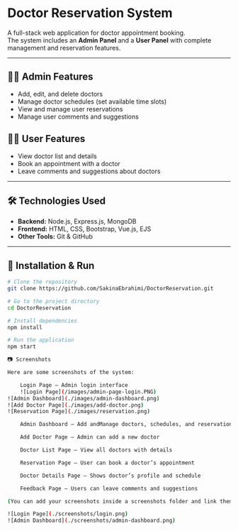 # Doctor Reservation System

A full-stack web application for doctor appointment booking.  
The system includes an **Admin Panel** and a **User Panel** with complete management and reservation features.

---

## 👨‍⚕️ Admin Features
- Add, edit, and delete doctors  
- Manage doctor schedules (set available time slots)  
- View and manage user reservations  
- Manage user comments and suggestions  

## 👩‍💻 User Features
- View doctor list and details  
- Book an appointment with a doctor  
- Leave comments and suggestions about doctors  

---

## 🛠️ Technologies Used
- **Backend:** Node.js, Express.js, MongoDB  
- **Frontend:** HTML, CSS, Bootstrap, Vue.js, EJS  
- **Other Tools:** Git & GitHub  

---

## 🚀 Installation & Run
```bash
# Clone the repository
git clone https://github.com/SakinaEbrahimi/DoctorReservation.git

# Go to the project directory
cd DoctorReservation

# Install dependencies
npm install

# Run the application
npm start

📷 Screenshots

Here are some screenshots of the system:

    Login Page – Admin login interface
    ![Login Page](/images/admin-page-login.PNG)
![Admin Dashboard](./images/admin-dashboard.png)
![Add Doctor Page](./images/add-doctor.png)
![Reservation Page](./images/reservation.png)

    Admin Dashboard – Add andManage doctors, schedules, and reservations

    Add Doctor Page – Admin can add a new doctor

    Doctor List Page – View all doctors with details

    Reservation Page – User can book a doctor’s appointment

    Doctor Details Page – Shows doctor’s profile and schedule

    Feedback Page – Users can leave comments and suggestions

(You can add your screenshots inside a screenshots folder and link them like this:)

![Login Page](./screenshots/login.png)
![Admin Dashboard](./screenshots/admin-dashboard.png)
